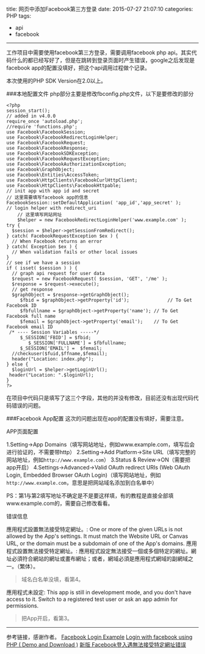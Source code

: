 title: 网页中添加Facebook第三方登录
date: 2015-07-27 21:07:10
categories: PHP
tags:
- api
- facebook
---

工作项目中需要使用facebook第三方登录，需要调用facebook php api。其实代码什么的都已经写好了，但是在跳转到登录页面时产生错误，google之后发现是facebook app的配置没填好，把这个api调用过程做个记录。

<!-- more -->

本次使用的PHP SDK Version在2.0以上。

###本地配置文件
php部分主要是修改fbconfig.php文件，以下是要修改的部分
```
<?php
session_start();
// added in v4.0.0
require_once 'autoload.php';
//require 'functions.php';  
use Facebook\FacebookSession;
use Facebook\FacebookRedirectLoginHelper;
use Facebook\FacebookRequest;
use Facebook\FacebookResponse;
use Facebook\FacebookSDKException;
use Facebook\FacebookRequestException;
use Facebook\FacebookAuthorizationException;
use Facebook\GraphObject;
use Facebook\Entities\AccessToken;
use Facebook\HttpClients\FacebookCurlHttpClient;
use Facebook\HttpClients\FacebookHttpable;
// init app with app id and secret
// 这里需要填写facebook app的信息
FacebookSession::setDefaultApplication( 'app_id','app_secret' );
// login helper with redirect_uri
    // 这里填写网站网址
    $helper = new FacebookRedirectLoginHelper('www.example.com' );
try {
  $session = $helper->getSessionFromRedirect();
} catch( FacebookRequestException $ex ) {
  // When Facebook returns an error
} catch( Exception $ex ) {
  // When validation fails or other local issues
}
// see if we have a session
if ( isset( $session ) ) {
  // graph api request for user data
  $request = new FacebookRequest( $session, 'GET', '/me' );
  $response = $request->execute();
  // get response
  $graphObject = $response->getGraphObject();
     $fbid = $graphObject->getProperty('id');              // To Get Facebook ID
     $fbfullname = $graphObject->getProperty('name'); // To Get Facebook full name
     $femail = $graphObject->getProperty('email');    // To Get Facebook email ID
 /* ---- Session Variables -----*/
     $_SESSION['FBID'] = $fbid;           
        $_SESSION['FULLNAME'] = $fbfullname;
     $_SESSION['EMAIL'] =  $femail;
  //checkuser($fuid,$ffname,$femail);
  header("Location: index.php");
} else {
  $loginUrl = $helper->getLoginUrl();
 header("Location: ".$loginUrl);
}
?>
```
在项目中代码只是填写了这三个字段，其他的并没有修改，目前还没有出现代码代码错误的问题。

###Facebook App配置
这次的问题出现在app的配置没有填好，需要注意。

APP页面配置

1.Setting->App Domains（填写网站地址，例如www.example.com，填写后会进行验证的，不需要带http）
2.Setting->Add Platform->Site URL（填写完整的网站地址，例如`http://www.example.com`）
3.Status & Review->ON（需要把app开启）
4.Settings->Advanced->Valid OAuth redirect URIs (Web OAuth Login, Embedded Browser OAuth Login)（填写网站地址，例如`http://www.example.com`，意思是把网站域名添加到白名单中）

PS：第1与第2填写地址不确定是不是要这样填，有的教程是直接全部填www.example.com的，需要自己修改看看。

错误信息

應用程式設置無法接受特定網址。: One or more of the given URLs is not allowed by the App's settings. It must match the Website URL or Canvas URL, or the domain must be a subdomain of one of the App's domains.
應用程式設置無法接受特定網址。: 應用程式設定無法接受一個或多個特定的網址。網址必須符合網站的網址或畫布網址；或者，網域必須是應用程式網域的副網域之一。（繁体）。

>域名白名单没填，看第4。

應用程式未設定: This app is still in development mode, and you don't have access to it. Switch to a registered test user or ask an app admin for permissions.

>把App开启，看第3。

---

参考链接，感谢作者。
[Facebook Login Example](https://developers.facebook.com/docs/php/howto/example_facebook_login/5.0.0)
[Login with facebook using PHP ( Demo and Download )](http://www.krizna.com/general/login-with-facebook-using-php/)
[新版 Facebook登入遇無法接受特定網址错误](http://zlizhe.com/archives/485)